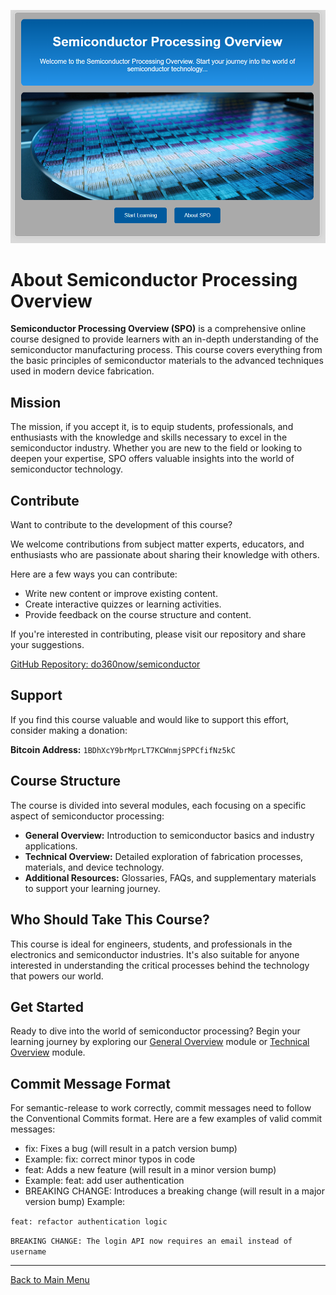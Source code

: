 ![alt text](https://github.com/do360now/semiconductor/blob/main/app/static/images/home.png)
# About Semiconductor Processing Overview

**Semiconductor Processing Overview (SPO)** is a comprehensive online course designed to provide learners with an in-depth understanding of the semiconductor manufacturing process. This course covers everything from the basic principles of semiconductor materials to the advanced techniques used in modern device fabrication.

## Mission

The mission, if you accept it, is to equip students, professionals, and enthusiasts with the knowledge and skills necessary to excel in the semiconductor industry. Whether you are new to the field or looking to deepen your expertise, SPO offers valuable insights into the world of semiconductor technology.

## Contribute

Want to contribute to the development of this course?

We welcome contributions from subject matter experts, educators, and enthusiasts who are passionate about sharing their knowledge with others.

Here are a few ways you can contribute:

- Write new content or improve existing content.
- Create interactive quizzes or learning activities.
- Provide feedback on the course structure and content.

If you're interested in contributing, please visit our repository and share your suggestions.

[GitHub Repository: do360now/semiconductor](https://github.com/do360now/semiconductor)

## Support

If you find this course valuable and would like to support this effort, consider making a donation:

**Bitcoin Address:** `1BDhXcY9brMprLT7KCWnmjSPPCfifNz5kC`


## Course Structure

The course is divided into several modules, each focusing on a specific aspect of semiconductor processing:

- **General Overview:** Introduction to semiconductor basics and industry applications.
- **Technical Overview:** Detailed exploration of fabrication processes, materials, and device technology.
- **Additional Resources:** Glossaries, FAQs, and supplementary materials to support your learning journey.

## Who Should Take This Course?

This course is ideal for engineers, students, and professionals in the electronics and semiconductor industries. It's also suitable for anyone interested in understanding the critical processes behind the technology that powers our world.

## Get Started

Ready to dive into the world of semiconductor processing? Begin your learning journey by exploring our [General Overview](/general_overview) module or [Technical Overview](/technical_overview) module.

## Commit Message Format
For semantic-release to work correctly, commit messages need to follow the Conventional Commits format. Here are a few examples of valid commit messages:

- fix: Fixes a bug (will result in a patch version bump)
- Example: fix: correct minor typos in code
- feat: Adds a new feature (will result in a minor version bump)
- Example: feat: add user authentication
- BREAKING CHANGE: Introduces a breaking change (will result in a major version bump)
Example:

`feat: refactor authentication logic`

`BREAKING CHANGE: The login API now requires an email instead of username`

---

[Back to Main Menu](#)
